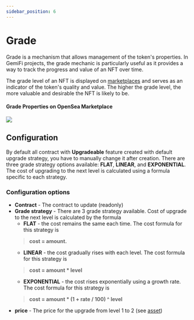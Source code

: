 ```yaml
---
sidebar_position: 6
---
```


# Grade

Grade is a mechanism that allows management of the token's properties. In GemiFi projects, the grade mechanic is particularly useful as it provides a way to track the progress and value of an NFT over time.

The grade level of an NFT is displayed on [marketplaces](/api/components/json-microservice/marketplaces/) and serves as an indicator of the token's quality and value. The higher the grade level, the more valuable and desirable the NFT is likely to be.

#### Grade Properties on OpenSea Marketplace

![](/img/grade_opensea.jpeg)

## Configuration

<!-- When creating an NFT contract with the **Upgradeable** feature, it is set with a default upgrade strategy. 
However, this strategy can be changed after the contract is created. -->

By default all contract with **Upgradeable** feature created with default upgrade strategy, you have to manually change
it after creation. There are three grade strategy options available: **FLAT**, **LINEAR**, and **EXPONENTIAL**. 
The cost of upgrading to the next level is calculated using a formula specific to each strategy.

### Configuration options

- **Contract** - The contract to update (readonly)
- **Grade strategy** - There are 3 grade strategy available. Cost of upgrade to the next level is calculated by the formula
    - **FLAT** - the cost remains the same each time. The cost formula for this strategy is 
    > **cost = amount.**
    - **LINEAR** - the cost gradually rises with each level. The cost formula for this strategy is
    > **cost = amount * level**
    - **EXPONENTIAL** - the cost rises exponentially using a growth rate. The cost formula for this strategy is
    > **cost = amount * (1 + rate / 100) ^ level**
- **price** - The price for the upgrade from level 1 to 2 (see [asset](/docs/admin-panel/miscellaneous/asset/))




